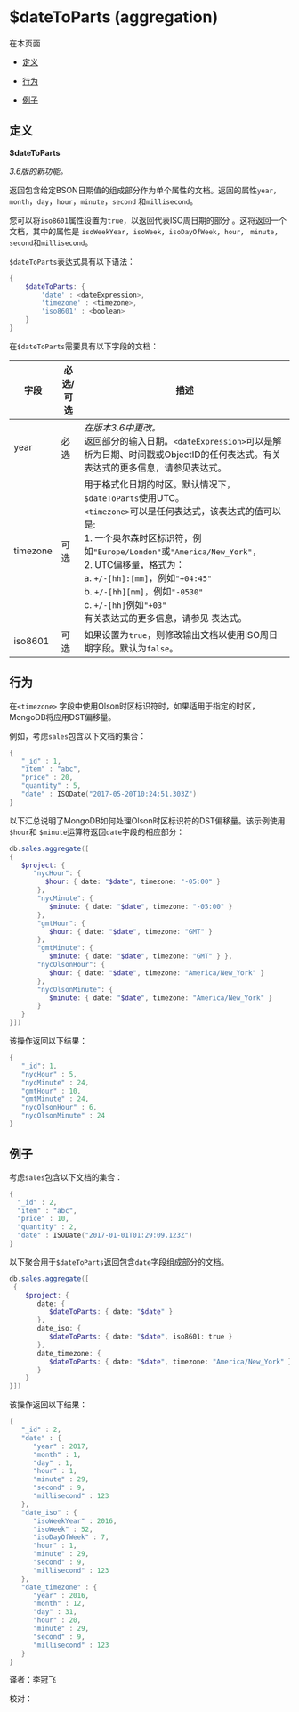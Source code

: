 # [ ](#)$dateToParts (aggregation)
[]()

在本页面

*   [定义](#definition)

*   [行为](#behavior)

*   [例子](#example)

## <span id="definition">定义</span>

**$dateToParts**

*3.6版的新功能。*

返回包含给定BSON日期值的组成部分作为单个属性的文档。返回的属性`year`，`month`，`day`，`hour`，`minute`，`second` 和`millisecond`。

您可以将`iso8601`属性设置为`true`，以返回代表ISO周日期的部分 。这将返回一个文档，其中的属性是 `isoWeekYear`，`isoWeek`，`isoDayOfWeek`，`hour`， `minute`，`second`和`millisecond`。

`$dateToParts`表达式具有以下语法：

```powershell
{
    $dateToParts: {
        'date' : <dateExpression>,
        'timezone' : <timezone>,
        'iso8601' : <boolean>
    }
}
```

在`$dateToParts`需要具有以下字段的文档：

| 字段     | 必选/可选 | 描述                                                         |
| -------- | --------- | ------------------------------------------------------------ |
| year     | 必选      | *在版本3.6中更改。*<br />返回部分的输入日期。`<dateExpression>`可以是解析为日期、时间戳或ObjectID的任何表达式。有关表达式的更多信息，请参见表达式。 |
| timezone | 可选      | 用于格式化日期的时区。默认情况下， `$dateToParts`使用UTC。<br />`<timezone>`可以是任何表达式，该表达式的值可以是:<br />1. 一个奥尔森时区标识符，例如`"Europe/London"`或`"America/New_York"`，<br />2. UTC偏移量，格式为：<br />a. `+/-[hh]:[mm]`，例如`"+04:45"`<br />b. `+/-[hh][mm]`，例如`"-0530"`<br />c. `+/-[hh]`例如`"+03"`<br />有关表达式的更多信息，请参见 表达式。 |
| iso8601  | 可选      | 如果设置为`true`，则修改输出文档以使用ISO周日期字段。默认为`false`。 |

## <span id="behavior">行为</span>

在`<timezone>` 字段中使用Olson时区标识符时，如果适用于指定的时区，MongoDB将应用DST偏移量。

例如，考虑`sales`包含以下文档的集合：

```powershell
{
   "_id" : 1,
   "item" : "abc",
   "price" : 20,
   "quantity" : 5,
   "date" : ISODate("2017-05-20T10:24:51.303Z")
}
```

以下汇总说明了MongoDB如何处理Olson时区标识符的DST偏移量。该示例使用 `$hour`和 `$minute`运算符返回`date`字段的相应部分：

```powershell
db.sales.aggregate([
{
   $project: {
      "nycHour": {
         $hour: { date: "$date", timezone: "-05:00" }
       },
       "nycMinute": {
          $minute: { date: "$date", timezone: "-05:00" }
       },
       "gmtHour": {
          $hour: { date: "$date", timezone: "GMT" }
       },
       "gmtMinute": {
          $minute: { date: "$date", timezone: "GMT" } },
       "nycOlsonHour": {
          $hour: { date: "$date", timezone: "America/New_York" }
       },
       "nycOlsonMinute": {
          $minute: { date: "$date", timezone: "America/New_York" }
       }
   }
}])
```

该操作返回以下结果：

```powershell
{
   "_id": 1,
   "nycHour" : 5,
   "nycMinute" : 24,
   "gmtHour" : 10,
   "gmtMinute" : 24,
   "nycOlsonHour" : 6,
   "nycOlsonMinute" : 24
}
```

## <span id="example">例子</span>

考虑`sales`包含以下文档的集合：

```powershell
{
  "_id" : 2,
  "item" : "abc",
  "price" : 10,
  "quantity" : 2,
  "date" : ISODate("2017-01-01T01:29:09.123Z")
}
```

以下聚合用于`$dateToParts`返回包含`date`字段组成部分的文档。

```powershell
db.sales.aggregate([
 {
    $project: {
       date: {
          $dateToParts: { date: "$date" }
       },
       date_iso: {
          $dateToParts: { date: "$date", iso8601: true }
       },
       date_timezone: {
          $dateToParts: { date: "$date", timezone: "America/New_York" }
       }
    }
}])
```

该操作返回以下结果：

```powershell
{
   "_id" : 2,
   "date" : {
      "year" : 2017,
      "month" : 1,
      "day" : 1,
      "hour" : 1,
      "minute" : 29,
      "second" : 9,
      "millisecond" : 123
   },
   "date_iso" : {
      "isoWeekYear" : 2016,
      "isoWeek" : 52,
      "isoDayOfWeek" : 7,
      "hour" : 1,
      "minute" : 29,
      "second" : 9,
      "millisecond" : 123
   },
   "date_timezone" : {
      "year" : 2016,
      "month" : 12,
      "day" : 31,
      "hour" : 20,
      "minute" : 29,
      "second" : 9,
      "millisecond" : 123
   }
}
```



译者：李冠飞

校对：